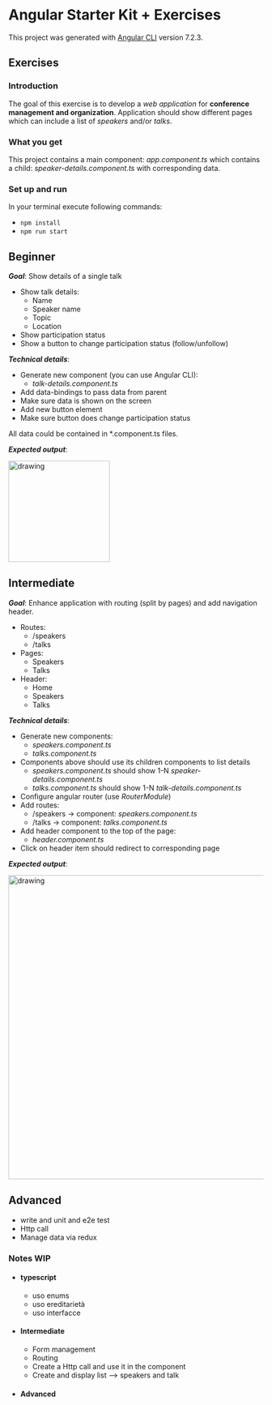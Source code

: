 # Angular Starter Kit + Exercises

This project was generated with [Angular CLI](https://github.com/angular/angular-cli) version 7.2.3.

## Exercises 

### Introduction

The goal of this exercise is to develop a *_web application_* for **conference management and organization**.
Application should show different pages which can include a list of *_speakers_* and/or *_talks_*.

### What you get
This project contains a main component: _app.component.ts_ which contains a child: _speaker-details.component.ts_ with corresponding data. 


### Set up and run

In your terminal execute following commands:
- `npm install`
- `npm run start`

## Beginner

  **_Goal_**: Show details of a single talk
  
  * Show talk details:
    * Name
    * Speaker name
    * Topic
    * Location
  * Show participation status
  * Show a button to change participation status (follow/unfollow)
  
  **_Technical details_**: 
  
  * Generate new component (you can use Angular CLI):
    * _talk-details.component.ts_
  * Add data-bindings to pass data from parent
  * Make sure data is shown on the screen
  * Add new button element
  * Make sure button does change participation status
  
  All data could be contained in *.component.ts files.
    
  **_Expected output_**:
  
  <img src="http://i65.tinypic.com/v8eb9.png" alt="drawing" width="200"/>


## Intermediate

  **_Goal_**: Enhance application with routing (split by pages) and add navigation header. 
  
  * Routes:
    * /speakers
    * /talks  
  * Pages:
    * Speakers
    * Talks
  * Header:
    * Home
    * Speakers
    * Talks
  
  **_Technical details_**: 
  
  * Generate new components:
    * _speakers.component.ts_
    * _talks.component.ts_
  * Components above should use its children components to list details
    * _speakers.component.ts_ should show 1-N _speaker-details.component.ts_
    * _talks.component.ts_ should show 1-N _talk-details.component.ts_
  * Configure angular router (use _RouterModule_)
  * Add routes:
    * /speakers -> component: _speakers.component.ts_
    * /talks -> component: _talks.component.ts_
  * Add header component to the top of the page:
    * _header.component.ts_
  * Click on header item should redirect to corresponding page
  
  **_Expected output_**:
  
  <img src="http://i63.tinypic.com/2crakip.png" alt="drawing" width="600"/>
  
## Advanced
 
 - write and unit and e2e test 
 - Http call
 - Manage data via redux


### Notes WIP
- #### typescript
   - uso enums 
   - uso ereditarietà
   - uso interfacce

- #### Intermediate
   - Form management
   - Routing 
   - Create a Http call and use it in the component 
   - Create and display list --> speakers and talk

- #### Advanced

